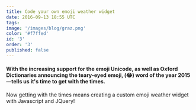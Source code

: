 ```yaml
---
title: Code your own emoji weather widget
date: 2016-09-13 18:55 UTC
tags:
image: '/images/blog/graz.png'
color: '#f7ffed'
id: '3'
order: '3'
published: false
---
```


#### With the increasing support for the emoji Unicode, as well as Oxford Dictionaries announcing the teary-eyed emoji, (😂) word of the year 2015—tells us it's time to get with the times.

Now getting with the times means creating a custom emoji weather widget with Javascript and JQuery!
